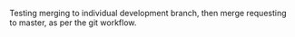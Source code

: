 Testing merging to individual development branch, then merge requesting to master, as per the git workflow.
